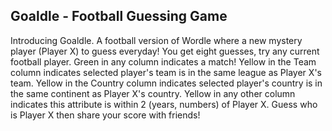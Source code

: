 ## Goaldle - Football Guessing Game

Introducing Goaldle. A football version of Wordle where a new mystery player (Player X) to guess everyday! You get eight guesses, try any current football player. Green in any column indicates a match! Yellow in the Team column indicates selected player's team is in the same league as Player X's team. Yellow in the Country column indicates selected player's country is in the same continent as Player X's country. Yellow in any other column indicates this attribute is within 2 (years, numbers) of Player X. Guess who is Player X then share your score with friends!
